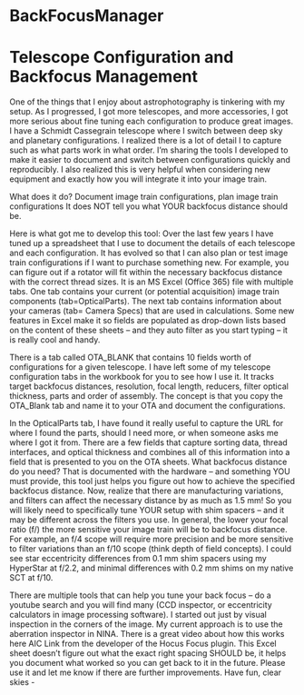 # BackFocusManager
# Telescope Configuration and Backfocus Management
One of the things that I enjoy about astrophotography is tinkering with my setup. As I progressed, I got more telescopes, and more accessories, I got more serious about fine tuning each configuration to produce great images. I have a Schmidt Cassegrain telescope where I switch between deep sky and planetary configurations. I realized there is a lot of detail I to capture such as what parts work in what order. I’m sharing the tools I developed to make it easier to document and switch between configurations quickly and reproducibly. I also realized this is very helpful when considering new equipment and exactly how you will integrate it into your image train.

What does it do? Document image train configurations, plan image train configurations
It does NOT tell you what YOUR backfocus distance should be.

Here is what got me to develop this tool:
Over the last few years I have tuned up a spreadsheet that I use to document the details of each telescope and each configuration.  It has evolved so that I can also plan or test image train configurations if I want to purchase something new. For example, you can figure out if a rotator will fit within the necessary backfocus distance with the correct thread sizes.
It is an MS Excel (Office 365) file with multiple tabs.  One tab contains your current (or potential acquisition) image train components (tab=OpticalParts). The next tab contains information about your cameras (tab= Camera Specs) that are used in calculations. Some new features in Excel make it so fields are populated as drop-down lists based on the content of these sheets – and they auto filter as you start typing – it is really cool and handy.

There is a tab called OTA_BLANK that contains 10 fields worth of configurations for a given telescope.  I have left some of my telescope configuration tabs in the workbook for you to see how I use it.  It tracks target backfocus distances, resolution, focal length, reducers, filter optical thickness, parts and order of assembly. The concept is that you copy the OTA_Blank tab and name it to your OTA and document the configurations.  

In the OpticalParts tab, I have found it really useful to capture the URL for where I found the parts, should I need more, or when someone asks me where I got it from.  There are a few fields that capture sorting data, thread interfaces, and optical thickness and combines all of this information into a field that is presented to you on the OTA sheets.
What backfocus distance do you need? That is documented with the hardware – and something YOU must provide, this tool just helps you figure out how to achieve the specified backfocus distance. Now, realize that there are manufacturing variations, and filters can affect the necessary distance by as much as 1.5 mm! So you will likely need to specifically tune YOUR setup with shim spacers – and it may be different across the filters you use. In general, the lower your focal ratio (f/) the more sensitive your image train will be to backfocus distance.  For example, an f/4 scope will require more precision and be more sensitive to filter variations than an f/10 scope (think depth of field concepts). I could see star eccentricity differences from 0.1 mm shim spacers using my HyperStar at f/2.2, and minimal differences with 0.2 mm shims on my native SCT at f/10.

There are multiple tools that can help you tune your back focus – do a youtube search and you will find many (CCD inspector, or eccentricity calculators in image processing software).  I started out just by visual inspection in the corners of the image. My current approach is to use the aberration inspector in NINA.  There is a great video about how this works here AIC Link from the developer of the Hocus Focus plugin. This Excel sheet doesn’t figure out what the exact right spacing SHOULD be, it helps you document what worked so you can get back to it in the future.
Please use it and let me know if there are further improvements.
Have fun, clear skies - 

